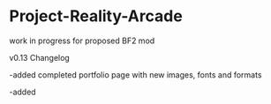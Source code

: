 # Project-Reality-Arcade
work in progress for proposed BF2 mod 

v0.13 Changelog

-added completed portfolio page with new images, fonts and formats

-added 
